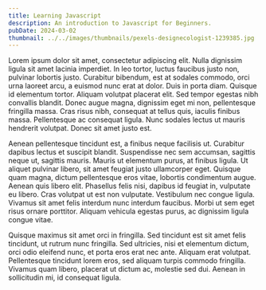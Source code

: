 ```yaml
---
title: Learning Javascript
description: An introduction to Javascript for Beginners.
pubDate: 2024-03-02
thumbnail: ../../images/thumbnails/pexels-designecologist-1239385.jpg
---
```


Lorem ipsum dolor sit amet, consectetur adipiscing elit. Nulla dignissim ligula sit amet lacinia imperdiet. In leo tortor, luctus faucibus justo non, pulvinar lobortis justo. Curabitur bibendum, est at sodales commodo, orci urna laoreet arcu, a euismod nunc erat at dolor. Duis in porta diam. Quisque id elementum tortor. Aliquam volutpat placerat elit. Sed tempor egestas nibh convallis blandit. Donec augue magna, dignissim eget mi non, pellentesque fringilla massa. Cras risus nibh, consequat at tellus quis, iaculis finibus massa. Pellentesque ac consequat ligula. Nunc sodales lectus ut mauris hendrerit volutpat. Donec sit amet justo est.

Aenean pellentesque tincidunt est, a finibus neque facilisis ut. Curabitur dapibus lectus et suscipit blandit. Suspendisse nec sem accumsan, sagittis neque ut, sagittis mauris. Mauris ut elementum purus, at finibus ligula. Ut aliquet pulvinar libero, sit amet feugiat justo ullamcorper eget. Quisque quam magna, dictum pellentesque eros vitae, lobortis condimentum augue. Aenean quis libero elit. Phasellus felis nisi, dapibus id feugiat in, vulputate eu libero. Cras volutpat ut est non vulputate. Vestibulum nec congue ligula. Vivamus sit amet felis interdum nunc interdum faucibus. Morbi ut sem eget risus ornare porttitor. Aliquam vehicula egestas purus, ac dignissim ligula congue vitae.

Quisque maximus sit amet orci in fringilla. Sed tincidunt est sit amet felis tincidunt, ut rutrum nunc fringilla. Sed ultricies, nisi et elementum dictum, orci odio eleifend nunc, et porta eros erat nec ante. Aliquam erat volutpat. Pellentesque tincidunt lorem eros, sed aliquam turpis commodo fringilla. Vivamus quam libero, placerat ut dictum ac, molestie sed dui. Aenean in sollicitudin mi, id consequat ligula.